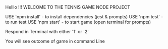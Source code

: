 Helllo !!! WELCOME TO THE TENNIS GAME NODE PROJECT

USE 'npm install' - to install dependencies (jest & prompts)
USE 'npm test' - to run test
USE 'npm start' - to start game (open terminal for prompts)

Respond in Terminal with either '1' or '2'

You will see outcome of game in command Line

